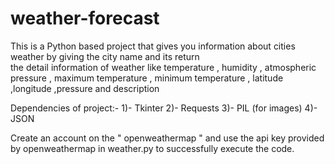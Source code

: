 # weather-forecast

This is a Python based project that gives you information about cities weather by giving the city name and its return  
the detail information of weather like temperature , humidity , atmospheric pressure , maximum temperature
, minimum temperature , latitude ,longitude ,pressure and description

Dependencies of project:-
1)- Tkinter
2)- Requests
3)- PIL (for images)
4)- JSON

Create an account on the " openweathermap " and use the api key provided by openweathermap in weather.py to 
successfully execute the code.
